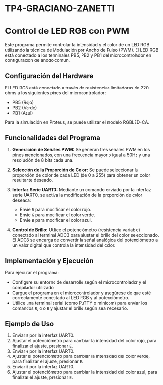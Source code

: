 # TP4-GRACIANO-ZANETTI

# Control de LED RGB con PWM

Este programa permite controlar la intensidad y el color de un LED RGB utilizando la técnica de Modulación por Ancho de Pulso (PWM). El LED RGB está conectado a los terminales PB5, PB2 y PB1 del microcontrolador en configuración de ánodo común.

## Configuración del Hardware

El LED RGB está conectado a través de resistencias limitadoras de 220 ohms a los siguientes pines del microcontrolador:
- PB5 (Rojo)
- PB2 (Verde)
- PB1 (Azul)

Para la simulación en Proteus, se puede utilizar el modelo RGBLED-CA.

## Funcionalidades del Programa

1. **Generación de Señales PWM:**
   Se generan tres señales PWM en los pines mencionados, con una frecuencia mayor o igual a 50Hz y una resolución de 8 bits cada una.

2. **Selección de la Proporción de Color:**
   Se puede seleccionar la proporción de color de cada LED (de 0 a 255) para obtener un color resultante deseado.

3. **Interfaz Serie UART0:**
   Mediante un comando enviado por la interfaz serie UART0, se activa la modificación de la proporción de color deseada:
   - Envíe `R` para modificar el color rojo.
   - Envíe `G` para modificar el color verde.
   - Envíe `B` para modificar el color azul.

4. **Control de Brillo:**
   Utilice el potenciómetro (resistencia variable) conectado al terminal ADC3 para ajustar el brillo del color seleccionado. El ADC3 se encarga de convertir la señal analógica del potenciómetro a un valor digital que controla la intensidad del color.

## Implementación y Ejecución

Para ejecutar el programa:
- Configure su entorno de desarrollo según el microcontrolador y el compilador utilizado.
- Cargue el programa en el microcontrolador y asegúrese de que esté correctamente conectado al LED RGB y al potenciómetro.
- Utilice una terminal serial (como PuTTY o minicom) para enviar los comandos `R`, `G` o `B` y ajustar el brillo según sea necesario.

## Ejemplo de Uso

1. Enviar `R` por la interfaz UART0.
2. Ajustar el potenciómetro para cambiar la intensidad del color rojo, para finalizar el ajuste, presionar `E`.
3. Enviar `G` por la interfaz UART0.
4. Ajustar el potenciómetro para cambiar la intensidad del color verde, para finalizar el ajuste, presionar `E`.
5. Enviar `B` por la interfaz UART0.
6. Ajustar el potenciómetro para cambiar la intensidad del color azul, para finalizar el ajuste, presionar `E`.
